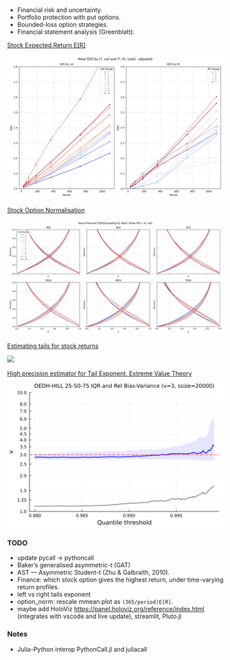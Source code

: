 - Financial risk and uncertainty.
- Portfolio protection with put options.
- Bounded-loss option strategies.
- Financial statement analysis (Greenblatt).

[Stock Expected Return E[R]](mean)

![](mean/readme/mean-e-r-by-t-vol-and-t-rf-solid-adjusted.png)

[Stock Option Normalisation](option_norm)

![](option_norm/readme/norm-premium-p-e-r-scale-log-r-norm-strike-p-r-k-vol.png)

[Estimating tails for stock returns](tail)

![](/tail/readme/left-tail-by-vol-x-survxn-y-survycolor-vol-dc-cohort-dashed-survy-m-by-period.png)

[High precision estimator for Tail Exponent, Extreme Value Theory](tail-estimator)

![](tail-estimator/readme/dedh-hill-25-50-75-iqr-and-rel-bias-variance-3-ssize-20000.png)

### TODO

- update pycall -> pythoncall
- Baker’s generalised asymmetric-t (GAT)
- AST — Asymmetric Student-t (Zhu & Galbraith, 2010).
- Finance: which stock option gives the highest return, under time-varying return profiles.
- left vs right tails exponent
- option_norm: rescale mmean plot as `(365/period)E[R]`.
- maybe add HoloViz https://panel.holoviz.org/reference/index.html (integrates with vscode and live update), streamlit, Pluto.jl

### Notes

- Julia-Python interop PythonCall.jl and juliacall